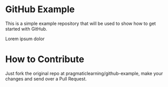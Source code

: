 GitHub Example
==============

This is a simple example repository that will be used to show how to get started with GitHub.

Lorem ipsum dolor

How to Contribute
=================

Just fork the original repo at pragmaticlearning/github-example, make your changes and send over a Pull Request.
